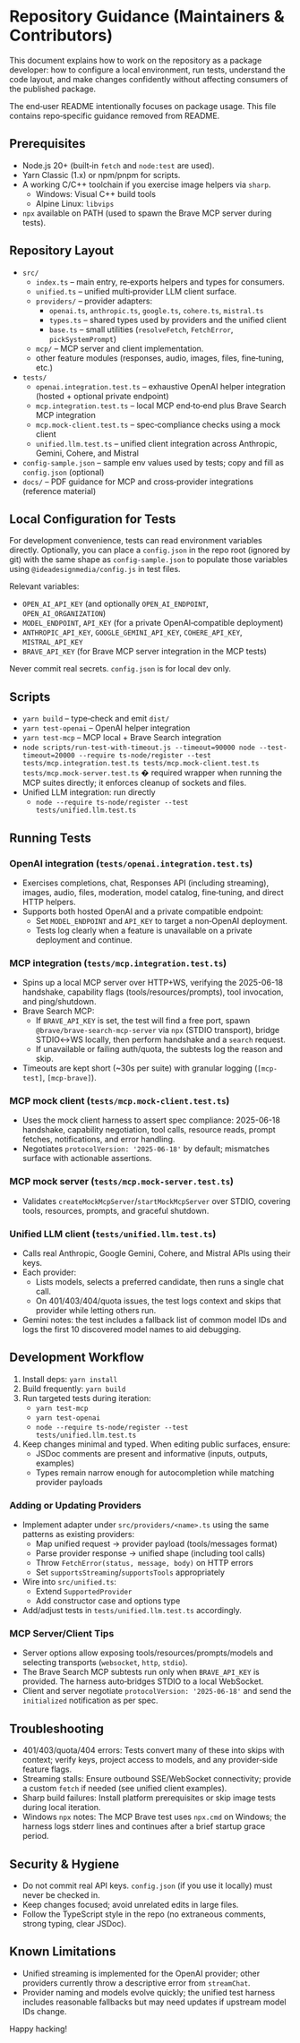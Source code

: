 # Repository Guidance (Maintainers & Contributors)

This document explains how to work on the repository as a package developer: how to configure a local environment, run tests, understand the code layout, and make changes confidently without affecting consumers of the published package.

The end‑user README intentionally focuses on package usage. This file contains repo‑specific guidance removed from README.

## Prerequisites
- Node.js 20+ (built‑in `fetch` and `node:test` are used).
- Yarn Classic (1.x) or npm/pnpm for scripts.
- A working C/C++ toolchain if you exercise image helpers via `sharp`.
  - Windows: Visual C++ build tools
  - Alpine Linux: `libvips`
- `npx` available on PATH (used to spawn the Brave MCP server during tests).

## Repository Layout
- `src/`
  - `index.ts` – main entry, re‑exports helpers and types for consumers.
  - `unified.ts` – unified multi‑provider LLM client surface.
  - `providers/` – provider adapters:
    - `openai.ts`, `anthropic.ts`, `google.ts`, `cohere.ts`, `mistral.ts`
    - `types.ts` – shared types used by providers and the unified client
    - `base.ts` – small utilities (`resolveFetch`, `FetchError`, `pickSystemPrompt`)
  - `mcp/` – MCP server and client implementation.
  - other feature modules (responses, audio, images, files, fine‑tuning, etc.)
- `tests/`
  - `openai.integration.test.ts` – exhaustive OpenAI helper integration (hosted + optional private endpoint)
  - `mcp.integration.test.ts` – local MCP end‑to‑end plus Brave Search MCP integration
  - `mcp.mock-client.test.ts` – spec‑compliance checks using a mock client
  - `unified.llm.test.ts` – unified client integration across Anthropic, Gemini, Cohere, and Mistral
- `config-sample.json` – sample env values used by tests; copy and fill as `config.json` (optional)
- `docs/` – PDF guidance for MCP and cross‑provider integrations (reference material)

## Local Configuration for Tests
For development convenience, tests can read environment variables directly. Optionally, you can place a `config.json` in the repo root (ignored by git) with the same shape as `config-sample.json` to populate those variables using `@ideadesignmedia/config.js` in test files.

Relevant variables:
- `OPEN_AI_API_KEY` (and optionally `OPEN_AI_ENDPOINT`, `OPEN_AI_ORGANIZATION`)
- `MODEL_ENDPOINT`, `API_KEY` (for a private OpenAI‑compatible deployment)
- `ANTHROPIC_API_KEY`, `GOOGLE_GEMINI_API_KEY`, `COHERE_API_KEY`, `MISTRAL_API_KEY`
- `BRAVE_API_KEY` (for Brave MCP server integration in the MCP tests)

Never commit real secrets. `config.json` is for local dev only.

## Scripts
- `yarn build` – type‑check and emit `dist/`
- `yarn test-openai` – OpenAI helper integration
- `yarn test-mcp` – MCP local + Brave Search integration
- `node scripts/run-test-with-timeout.js --timeout=90000 node --test-timeout=20000 --require ts-node/register --test tests/mcp.integration.test.ts tests/mcp.mock-client.test.ts tests/mcp.mock-server.test.ts` � required wrapper when running the MCP suites directly; it enforces cleanup of sockets and files.
- Unified LLM integration: run directly
  - `node --require ts-node/register --test tests/unified.llm.test.ts`

## Running Tests

### OpenAI integration (`tests/openai.integration.test.ts`)
- Exercises completions, chat, Responses API (including streaming), images, audio, files, moderation, model catalog, fine‑tuning, and direct HTTP helpers.
- Supports both hosted OpenAI and a private compatible endpoint:
  - Set `MODEL_ENDPOINT` and `API_KEY` to target a non‑OpenAI deployment.
  - Tests log clearly when a feature is unavailable on a private deployment and continue.

### MCP integration (`tests/mcp.integration.test.ts`)
- Spins up a local MCP server over HTTP+WS, verifying the 2025-06-18 handshake, capability flags (tools/resources/prompts), tool invocation, and ping/shutdown.
- Brave Search MCP:
  - If `BRAVE_API_KEY` is set, the test will find a free port, spawn `@brave/brave-search-mcp-server` via `npx` (STDIO transport), bridge STDIO↔WS locally, then perform handshake and a `search` request.
  - If unavailable or failing auth/quota, the subtests log the reason and skip.
- Timeouts are kept short (~30s per suite) with granular logging (`[mcp-test]`, `[mcp-brave]`).

### MCP mock client (`tests/mcp.mock-client.test.ts`)
- Uses the mock client harness to assert spec compliance: 2025-06-18 handshake, capability negotiation, tool calls, resource reads, prompt fetches, notifications, and error handling.
- Negotiates `protocolVersion: '2025-06-18'` by default; mismatches surface with actionable assertions.

### MCP mock server (`tests/mcp.mock-server.test.ts`)
- Validates `createMockMcpServer`/`startMockMcpServer` over STDIO, covering tools, resources, prompts, and graceful shutdown.

### Unified LLM client (`tests/unified.llm.test.ts`)
- Calls real Anthropic, Google Gemini, Cohere, and Mistral APIs using their keys.
- Each provider:
  - Lists models, selects a preferred candidate, then runs a single chat call.
  - On 401/403/404/quota issues, the test logs context and skips that provider while letting others run.
- Gemini notes: the test includes a fallback list of common model IDs and logs the first 10 discovered model names to aid debugging.

## Development Workflow
1. Install deps: `yarn install`
2. Build frequently: `yarn build`
3. Run targeted tests during iteration:
   - `yarn test-mcp`
   - `yarn test-openai`
   - `node --require ts-node/register --test tests/unified.llm.test.ts`
4. Keep changes minimal and typed. When editing public surfaces, ensure:
   - JSDoc comments are present and informative (inputs, outputs, examples)
   - Types remain narrow enough for autocompletion while matching provider payloads

### Adding or Updating Providers
- Implement adapter under `src/providers/<name>.ts` using the same patterns as existing providers:
  - Map unified request → provider payload (tools/messages format)
  - Parse provider response → unified shape (including tool calls)
  - Throw `FetchError(status, message, body)` on HTTP errors
  - Set `supportsStreaming`/`supportsTools` appropriately
- Wire into `src/unified.ts`:
  - Extend `SupportedProvider`
  - Add constructor case and options type
- Add/adjust tests in `tests/unified.llm.test.ts` accordingly.

### MCP Server/Client Tips
- Server options allow exposing tools/resources/prompts/models and selecting transports (`websocket`, `http`, `stdio`).
- The Brave Search MCP subtests run only when `BRAVE_API_KEY` is provided. The harness auto‑bridges STDIO to a local WebSocket.
- Client and server negotiate `protocolVersion: '2025-06-18'` and send the `initialized` notification as per spec.

## Troubleshooting
- 401/403/quota/404 errors: Tests convert many of these into skips with context; verify keys, project access to models, and any provider‑side feature flags.
- Streaming stalls: Ensure outbound SSE/WebSocket connectivity; provide a custom `fetch` if needed (see unified client examples).
- Sharp build failures: Install platform prerequisites or skip image tests during local iteration.
- Windows `npx` notes: The MCP Brave test uses `npx.cmd` on Windows; the harness logs stderr lines and continues after a brief startup grace period.

## Security & Hygiene
- Do not commit real API keys. `config.json` (if you use it locally) must never be checked in.
- Keep changes focused; avoid unrelated edits in large files.
- Follow the TypeScript style in the repo (no extraneous comments, strong typing, clear JSDoc).

## Known Limitations
- Unified streaming is implemented for the OpenAI provider; other providers currently throw a descriptive error from `streamChat`.
- Provider naming and models evolve quickly; the unified test harness includes reasonable fallbacks but may need updates if upstream model IDs change.

Happy hacking!
